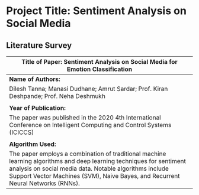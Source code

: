 # **Project Title:** Sentiment Analysis on Social Media
## Literature Survey

| **Title of Paper:** Sentiment Analysis on Social Media for Emotion Classification |
| --- |
| **Name of Authors:** | 
| Dilesh Tanna; Manasi Dudhane; Amrut Sardar; Prof. Kiran Deshpande; Prof. Neha Deshmukh |
||
| **Year of Publication:** |
| The paper was published in the 2020 4th International Conference on Intelligent Computing and Control Systems (ICICCS) |
||
| **Algorithm Used:** |
| The paper employs a combination of traditional machine learning algorithms and deep learning techniques for sentiment analysis on social media data. Notable algorithms include Support Vector Machines (SVM), Naive Bayes, and Recurrent Neural Networks (RNNs). |
